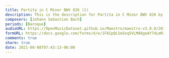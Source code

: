 ```yaml
---
title: Partita in C Minor BWV 826 (1)
description: This is the description for Partita in C Minor BWV 826 by Johann Sebastian Bach
composers: [Johann Sebastian Bach]
periods: [Baroque]
audioURL: https://OpenMusicDataset.github.io/Maestro/maestro-v3.0.0/2014/MIDI-UNPROCESSED_06-08_R1_2014_MID--AUDIO_07_R1_2014_wav--2.midi
formURL: https://docs.google.com/forms/d/e/1FAIpQLSeUsq5VLMA8geAY74LmR3ZMI4Efh6E27XJYhM7OMJXT9Q08mg/viewform
comments: true
share: true
date: 2021-08-08T07:43:13-06:00
---
```

